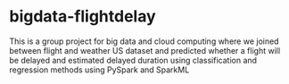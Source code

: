 # bigdata-flightdelay

This is a group project for big data and cloud computing where we joined between flight and weather US dataset and predicted whether a flight will be delayed and estimated delayed duration using classification and regression methods using PySpark and SparkML